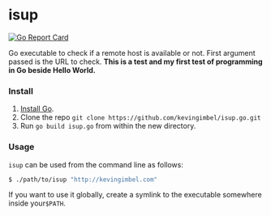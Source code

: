 # isup

[![Go Report Card](https://goreportcard.com/badge/github.com/kevingimbel/isup)](https://goreportcard.com/report/github.com/kevingimbel/isup)

Go executable to check if a remote host is available or not. First argument passed is the URL to check. **This is a test and my first test of programming in Go beside Hello World.**

### Install
1. [Install Go](https://golang.org/doc/install#install).
2. Clone the repo `git clone https://github.com/kevingimbel/isup.go.git`
3. Run `go build isup.go` from within the new directory.

### Usage
`isup` can be used from the command line as follows:

```sh
$ ./path/to/isup "http://kevingimbel.com"
```
If you want to use it globally, create a symlink to the executable somewhere inside your`$PATH`.
